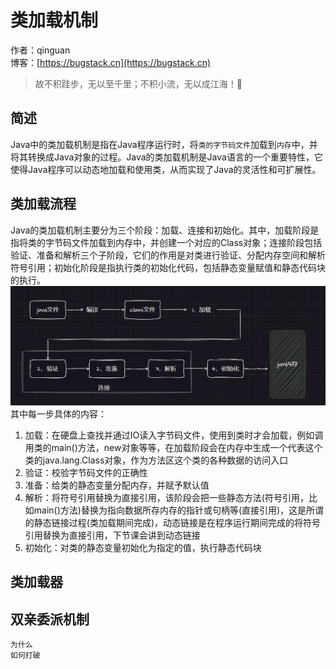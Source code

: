 # 类加载机制

作者：qinguan
<br/>博客：[https://bugstack.cn](https://bugstack.cn)

> 故不积跬步，无以至千里；不积小流，无以成江海！🌻

## 简述
Java中的类加载机制是指在Java程序运行时，将`类的字节码文件`加载到`内存`中，并将其转换成Java对象的过程。Java的类加载机制是Java语言的一个重要特性，它使得Java程序可以动态地加载和使用类，从而实现了Java的灵活性和可扩展性。

## 类加载流程
Java的类加载机制主要分为三个阶段：加载、连接和初始化。其中，加载阶段是指将类的字节码文件加载到内存中，并创建一个对应的Class对象；连接阶段包括验证、准备和解析三个子阶段，它们的作用是对类进行验证、分配内存空间和解析符号引用；初始化阶段是指执行类的初始化代码，包括静态变量赋值和静态代码块的执行。
![java类加载流程图](https://raw.githubusercontent.com/qinguan1/qinguan1.github.io/main/docs/assets/img/qinguan/java类加载流程图.png)
其中每一步具体的内容：
1. 加载：在硬盘上查找并通过IO读入字节码文件，使用到类时才会加载，例如调用类的main()方法，new对象等等，在加载阶段会在内存中生成一个代表这个类的java.lang.Class对象，作为方法区这个类的各种数据的访问入口
2. 验证：校验字节码文件的正确性
3. 准备：给类的静态变量分配内存，并赋予默认值
4. 解析：将符号引用替换为直接引用，该阶段会把一些静态方法(符号引用，比如main()方法)替换为指向数据所存内存的指针或句柄等(直接引用)，这是所谓的静态链接过程(类加载期间完成)，动态链接是在程序运行期间完成的将符号引用替换为直接引用，下节课会讲到动态链接
5. 初始化：对类的静态变量初始化为指定的值，执行静态代码块


## 类加载器


## 双亲委派机制

    为什么
    如何打破






